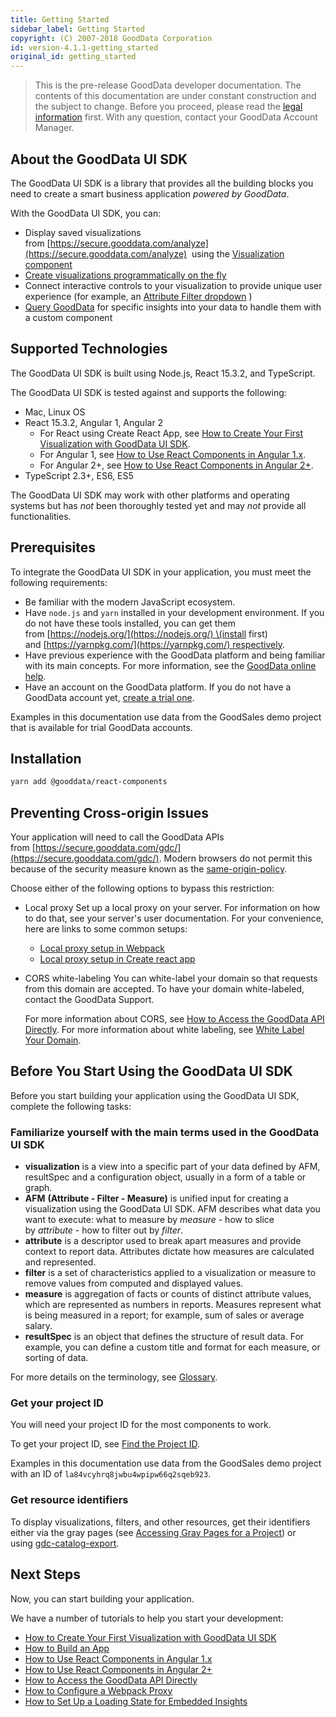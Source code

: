 ```yaml
---
title: Getting Started
sidebar_label: Getting Started
copyright: (C) 2007-2018 GoodData Corporation
id: version-4.1.1-getting_started
original_id: getting_started
---
```


> This is the pre-release GoodData developer documentation.
  The contents of this documentation are under constant construction and the subject to change.
  Before you proceed, please read the [legal information](legal_notices.md) first.
  With any question, contact your GoodData Account Manager.

## About the GoodData UI SDK

The GoodData UI SDK is a library that provides all the building blocks you need to create a smart business application _powered by GoodData_.

With the GoodData UI SDK, you can:

* Display saved visualizations from [https://secure.gooddata.com/analyze](https://secure.gooddata.com/analyze)
   using the [Visualization component](ht_build_app.md#embed-an-existing-visualization)
* [Create visualizations programmatically on the fly](ht_build_app.md)
* Connect interactive controls to your visualization to provide unique user experience \(for example, an
  [Attribute Filter dropdown](ht_build_app.md)
  \)
* [Query GoodData](ht_access_gd_api_directly.md) for specific insights into your data to handle them with a custom component

## Supported Technologies

The GoodData UI SDK is built using Node.js, React 15.3.2, and TypeScript.

The GoodData UI SDK is tested against and supports the following:

* Mac, Linux OS
* React 15.3.2, Angular 1, Angular 2
  * For React using Create React App, see [How to Create Your First Visualization with GoodData UI SDK](ht_create_your_first_visualization.md).
  * For Angular 1, see [How to Use React Components in Angular 1.x](ht_use_react_components_in_angular_1.x.md).
  * For Angular 2+, see [How to Use React Components in Angular 2+](ht_use_react_components_in_angular_2.x.md).
* TypeScript 2.3+, ES6, ES5

The GoodData UI SDK may work with other platforms and operating systems but has _not_ been thoroughly tested yet and may _not_ provide all functionalities.

## Prerequisites

To integrate the GoodData UI SDK in your application, you must meet the following requirements:

* Be familiar with the modern JavaScript ecosystem.
* Have `node.js` and `yarn` installed in your development environment. If you do not have these tools installed, you can get them from [https://nodejs.org/](https://nodejs.org/) \(install first\) and [https://yarnpkg.com/](https://yarnpkg.com/) respectively.
* Have previous experience with the GoodData platform and being familiar with its main concepts. For more information, see the [GoodData online help](https://help.gooddata.com/display/doc/GoodData+Help).
* Have an account on the GoodData platform. If you do not have a GoodData account yet, [create a trial one](https://secure.gooddata.com/account.html?lastUrl=%252F#/registration/projectTemplate/urn%253Agooddata%253AOnboardingProductTour).

Examples in this documentation use data from the GoodSales demo project that is available for trial GoodData accounts.

## Installation

```bash
yarn add @gooddata/react-components
```

## Preventing Cross-origin Issues

Your application will need to call the GoodData APIs from [https://secure.gooddata.com/gdc/](https://secure.gooddata.com/gdc/). Modern browsers do not permit this because of the security measure known as the [same-origin-policy](https://developer.mozilla.org/en-US/docs/Web/Security/Same-origin_policy).

Choose either of the following options to bypass this restriction:

* Local proxy
  Set up a local proxy on your server. For information on how to do that, see your server's user documentation. For your convenience, here are links to some common setups:
  * [Local proxy setup in Webpack](https://webpack.github.io/docs/webpack-dev-server.html#proxy)
  * [Local proxy setup in Create react app](ht_create_your_first_visualization.md#step-4-prevent-cross-origin-issues)
* CORS white-labeling
  You can white-label your domain so that requests from this domain are accepted. To have your domain white-labeled, contact the GoodData Support.

  For more information about CORS, see
  [How to Access the GoodData API Directly](ht_access_gd_api_directly.md). For more information about white labeling, see [White Label Your Domain](https://help.gooddata.com/display/doc/White+Label+Your+Domain).

## Before You Start Using the GoodData UI SDK

Before you start building your application using the GoodData UI SDK, complete the following tasks:

### Familiarize yourself with the main terms used in the GoodData UI SDK

* **visualization** is a view into a specific part of your data defined by AFM, resultSpec and a configuration object, usually in a form of a table or graph.
* **AFM**
  **\(Attribute - Filter - Measure\)** is unified input for creating a visualization using the GoodData UI SDK. AFM describes what data you want to execute: what to measure by _measure_ - how to slice by _attribute_ - how to filter out by _filter_.
* **attribute** is a descriptor used to break apart measures and provide context to report data. Attributes dictate how measures are calculated and represented.
* **filter** is a set of characteristics applied to a visualization or measure to remove values from computed and displayed values.
* **measure** is aggregation of facts or counts of distinct attribute values, which are represented as numbers in reports. Measures represent what is being measured in a report; for example, sum of sales or average salary.
* **resultSpec** is an object that defines the structure of result data. For example, you can define a custom title and format for each measure, or sorting of data.

For more details on the terminology, see [Glossary](glossary.md).

### Get your project ID

You will need your project ID for the most components to work.

To get your project ID, see [Find the Project ID](https://help.gooddata.com/display/doc/Find+the+Project+ID).

Examples in this documentation use data from the GoodSales demo project with an ID of `la84vcyhrq8jwbu4wpipw66q2sqeb923`.

### Get resource identifiers

To display visualizations, filters, and other resources, get their identifiers either via the gray pages \(see [Accessing Gray Pages for a Project](https://help.gooddata.com/display/developer/Accessing+Gray+Pages+for+a+Project)\) or using [gdc-catalog-export](02_start__catalog_export.md).

## Next Steps

Now, you can start building your application.

We have a number of tutorials to help you start your development:

* [How to Create Your First Visualization with GoodData UI SDK](ht_create_your_first_visualization.md)
* [How to Build an App](ht_build_app.md)
* [How to Use React Components in Angular 1.x](ht_use_react_components_in_angular_1.x.md)
* [How to Use React Components in Angular 2+](ht_use_react_components_in_angular_2.x.md)
* [How to Access the GoodData API Directly](ht_access_gd_api_directly.md)
* [How to Configure a Webpack Proxy](ht_configure_webpack_proxy.md)
* [How to Set Up a Loading State for Embedded Insights](ht_set_up_loading_state_for_embeded_insight.md)
